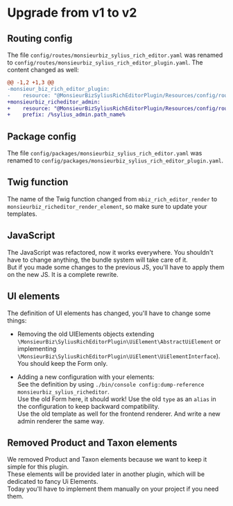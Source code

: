 # Upgrade from v1 to v2

## Routing config
The file `config/routes/monsieurbiz_sylius_rich_editor.yaml` was renamed to `config/routes/monsieurbiz_sylius_rich_editor_plugin.yaml`. The content changed as well:
```diff
@@ -1,2 +1,3 @@
-monsieur_biz_rich_editor_plugin:
-    resource: "@MonsieurBizSyliusRichEditorPlugin/Resources/config/routing.yaml"
+monsieurbiz_richeditor_admin:
+    resource: "@MonsieurBizSyliusRichEditorPlugin/Resources/config/routing/admin.yaml"
+    prefix: /%sylius_admin.path_name%
```

## Package config
The file `config/packages/monsieurbiz_sylius_rich_editor.yaml` was renamed to `config/packages/monsieurbiz_sylius_rich_editor_plugin.yaml`.

## Twig function

The name of the Twig function changed from `mbiz_rich_editor_render` to `monsieurbiz_richeditor_render_element`,
so make sure to update your templates.

## JavaScript

The JavaScript was refactored, now it works everywhere. You shouldn't have to change anything, the bundle system will take care of it.  
But if you made some changes to the previous JS, you'll have to apply them on the new JS. It is a complete rewrite.

## UI elements

The definition of UI elements has changed, you'll have to change some things:

- Removing the old UIElements objects
  extending `\MonsieurBiz\SyliusRichEditorPlugin\UiElement\AbstractUiElement`
  or implementing `\MonsieurBiz\SyliusRichEditorPlugin\UiElement\UiElementInterface`).  
  You should keep the Form only.

- Adding a new configuration with your elements:  
  See the definition by using `./bin/console config:dump-reference monsieurbiz_sylius_richeditor`.  
  Use the old Form here, it should work! Use the old `type` as an `alias` in the configuration
  to keep backward compatibility.  
  Use the old template as well for the frontend renderer. And write a new admin renderer the same way.

## Removed Product and Taxon elements

We removed Product and Taxon elements because we want to keep it simple for this plugin.  
These elements will be provided later in another plugin, which will be dedicated to fancy Ui Elements.  
Today you'll have to implement them manually on your project if you need them.
